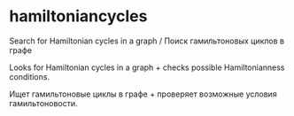 # hamiltoniancycles
Search for Hamiltonian cycles in a graph / Поиск гамильтоновых циклов в графе

Looks for Hamiltonian cycles in a graph + checks possible Hamiltonianness conditions.

Ищет гамильтоновые циклы в графе + проверяет возможные условия гамильтоновости.
